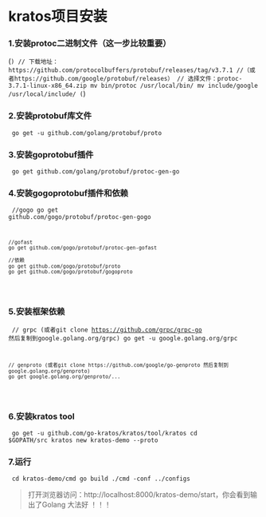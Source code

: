 # kratos项目安装

### 1.安装protoc二进制文件（这一步比较重要）
(```)
	// 下载地址：https://github.com/protocolbuffers/protobuf/releases/tag/v3.7.1
	//（或者https://github.com/google/protobuf/releases）
	// 选择文件：protoc-3.7.1-linux-x86_64.zip
	mv bin/protoc /usr/local/bin/
	mv include/google /usr/local/include/
(```)


### 2.安装protobuf库文件
<code><pre>
	go get -u github.com/golang/protobuf/proto
</pre></code>


### 3.安装goprotobuf插件
<code><pre>
	go get github.com/golang/protobuf/protoc-gen-go
</pre></code>


### 4.安装gogoprotobuf插件和依赖
<code><pre>
	//gogo
	go get github.com/gogo/protobuf/protoc-gen-gogo

	//gofast
	go get github.com/gogo/protobuf/protoc-gen-gofast

	//依赖
	go get github.com/gogo/protobuf/proto
	go get github.com/gogo/protobuf/gogoproto
</pre></code>


### 5.安装框架依赖
<code><pre>
	// grpc (或者git clone https://github.com/grpc/grpc-go 然后复制到google.golang.org/grpc)
	go get -u google.golang.org/grpc

	// genproto (或者git clone https://github.com/google/go-genproto 然后复制到google.golang.org/genproto)
	go get google.golang.org/genproto/...
</pre></code>


### 6.安装kratos tool
<code><pre>
	go get -u github.com/go-kratos/kratos/tool/kratos
	cd $GOPATH/src
	kratos new kratos-demo --proto
</pre></code>


### 7.运行
<code><pre>
	cd kratos-demo/cmd
	go build
	./cmd -conf ../configs
</pre></code>


> 打开浏览器访问：http://localhost:8000/kratos-demo/start，你会看到输出了Golang 大法好 ！！！

